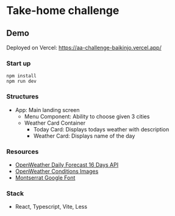 # Take-home challenge

## Demo
Deployed on Vercel: https://aa-challenge-baikinjo.vercel.app/


### Start up

````
npm install
npm run dev
````

### Structures
- App: Main landing screen
  - Menu Component: Ability to choose given 3 cities
  - Weather Card Container
    - Today Card: Displays todays weather with description
    - Weather Card: Displays name of the day

### Resources
- [OpenWeather Daily Forecast 16 Days API](https://openweathermap.org/forecast16)
- [OpenWeather Conditions Images](https://openweathermap.org/weather-conditions)
- [Montserrat Google Font](https://fonts.google.com/specimen/Montserrat?query=Montserrat)


### Stack
- React, Typescript, Vite, Less
